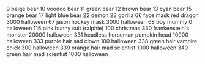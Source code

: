    9 beige bear
  10 voodoo bear
  11 green bear
  12 brown bear
  13 cyan bear
  15 orange bear
  17 light blue bear
  22 demon
  23 gorilla
  66 face mask red dragon				 3000	halloween
  67 jason hockey mask					 3000	halloween
  68 boy mummy							    0	halloween
 116 pink bunny suit (ralphie)			  100   christmas
 330 frankenstein's monster				20000	halloween
 331 headless horseman pumpkin head		10000	halloween
 333 purple hair sad clown				  100	halloween
 338 green hair vampire chick			  300	halloween
 339 orange hair mad scientist			 1000	halloween
 340 green hair mad scientist			 1000	halloween
